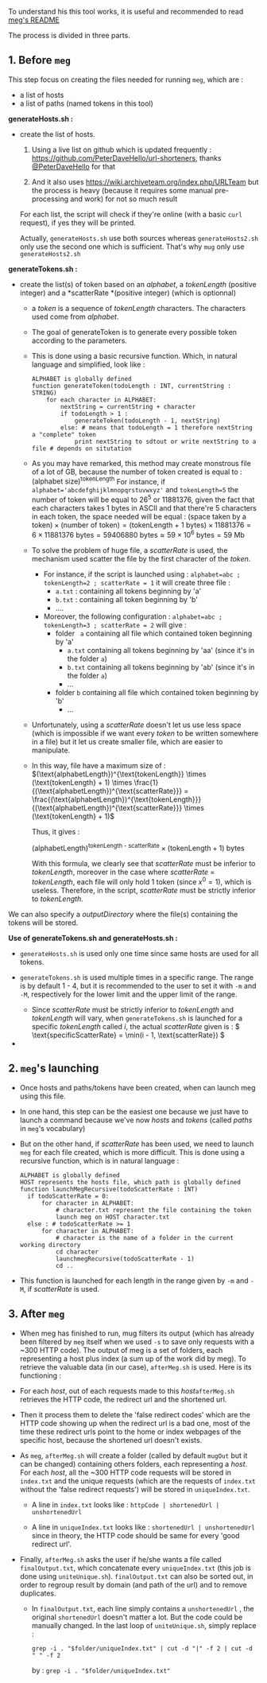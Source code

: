 To understand his this tool works, it is useful and recommended to read  [meg's README](https://github.com/tomnomnom/meg)

The process is divided in three parts. 

## 1. Before `meg`

This step focus on creating the files needed for running `meg`, which are : 
- a list of hosts
- a list of paths (named tokens in this tool)

**generateHosts.sh :**

- create the list of hosts. 

  1. Using a live list on github which is updated frequently : https://github.com/PeterDaveHello/url-shorteners, thanks [@PeterDaveHello](https://github.com/PeterDaveHello) for that

  2. And it also uses https://wiki.archiveteam.org/index.php/URLTeam but the process is heavy (because it requires some manual pre-processing and work) for not so much result

  For each list, the script will check if they're online (with a basic `curl` request), if yes they will be printed.

  Actually, `generateHosts.sh` use both sources whereas `generateHosts2.sh` only use the second one which is sufficient. That's why `mug` only use `generateHosts2.sh` 

**generateTokens.sh :**

- create the list(s) of token based on an *alphabet*, a *tokenLength* (positive integer) and a *scatterRate *(positive integer) (which is optionnal)

  - a *token* is a sequence of *tokenLength* characters. The characters used come from *alphabet*.

  - The goal of generateToken is to generate every possible token according to the parameters.

  - This is done using a basic recursive function. Which, in natural language and simplified, look like :

    ```natural
    ALPHABET is globally defined
    function generateToken(todoLength : INT, currentString : STRING)
    	for each character in ALPHABET:
    		nextString = currentString + character
    		if todoLength > 1 :
    			generateToken(todoLength - 1, nextString)
    		else: # means that todoLength = 1 therefore nextString a "complete" token
    			print nextString to sdtout or write nextString to a file # depends on situtation
    ```

  - As you may have remarked, this method may create monstrous file of a lot of GB, because the number of token created is equal to :
    $(\text{alphabet size})^{\text{tokenLength}}$
    For instance, if `alphabet='abcdefghijklmnopqrstuvwxyz'` and `tokenLength=5` the number of token will be equal to $26^5$ or $11881376$, given the fact that each characters takes 1 bytes in ASCII and that there're 5 characters in each token, the space needed will be equal :
    $(\text{space taken by a token}) \times (\text{number of token}) = (\text{tokenLength + 1 bytes}) \times 11881376 = 6 \times 11881376 \ \text{bytes} = 59 406 880 \ \text{bytes} \approx 59 \times 10^6 \ \text{bytes} = 59 \ \text{Mb}$

  - To solve the problem of huge file, a *scatterRate* is used, the mechanism used scatter the file by the first character of the *token*. 

    - For instance, if the script is launched using : `alphabet=abc ; tokenLength=2 ; scatterRate = 1` it will create three file :
      - `a.txt` : containing all tokens beginning by 'a'
      - `b.txt` : containing all token beginning by 'b'
      - ....
    - Moreover, the following configuration : `alphabet=abc ; tokenLength=3 ; scatterRate = 2` will give : 
      - folder ` a` containing all file which contained token beginning by 'a'
        - `a.txt` containing all tokens beginning by 'aa' (since it's in the folder `a`)
        - `b.txt` containing all tokens beginning by 'ab' (since it's in the folder `a`)
        - ...
      - folder `b` containing all file which contained token beginning by 'b'
        - ...

  - Unfortunately, using a *scatterRate* doesn't let us use less space (which is impossible if we want every *token* to be written somewhere in a file) but it let us create smaller file, which are easier to manipulate.

  - In this way, file have a maximum size of :
    $(\text{alphabetLength})^{\text{tokenLength}} \times (\text{tokenLength} + 1) \times \frac{1}{(\text{alphabetLength})^{\text{scatterRate}}} = \frac{(\text{alphabetLength})^{\text{tokenLength}}}{(\text{alphabetLength})^{\text{scatterRate}}} \times (\text{tokenLength} + 1)$

    Thus, it gives :

    $(\text{alphabetLength})^{\text{tokenLength - scatterRate}} \times (\text{tokenLength} + 1) \ \text{bytes}$

    With this formula, we clearly see that *scatterRate* must be inferior to *tokenLength*, moreover in the case where *scatterRate* = *tokenLength*, each file will only hold 1 token (since $x^0 = 1$), which is useless. Therefore, in the script, *scatterRate* must be strictly inferior to *tokenLength*.

We can also specify a *outputDirectory* where the file(s) containing the tokens will be stored.

**Use of generateTokens.sh and generateHosts.sh :** 

- `generateHosts.sh` is used only one time since same hosts are used for all tokens.

- `generateTokens.sh` is used multiple times in a specific range. The range is by default 1 - 4, but it is recommended to the user to set it with `-m` and `-M`, respectively for the lower limit and the upper limit of the range.

  - Since *scatterRate* must be strictly inferior to *tokenLength* and *tokenLength* will vary, when `generateTokens.sh` is launched for a specific *tokenLength* called *i*, the actual *scatterRate* given is :
    $
    \text{specificScatterRate} = \min(i - 1, \text{scatterRate})
    $

- 

## 2. `meg`'s launching

- Once hosts and paths/tokens have been created, when can launch meg using this file.

- In one hand, this step can be the easiest one because we just have to launch a command because we've now *hosts* and *tokens* (called *paths* in `meg`'s vocabulary)

- But on the other hand, if *scatterRate* has been used, we need to launch `meg` for each file created, which is more difficult. This is done using a recursive function, which is in natural language : 

  ```natural
  ALPHABET is globally defined
  HOST represents the hosts file, which path is globally defined
  function launchMegRecursive(todoScatterRate : INT)
  	if todoScatterRate = 0:
  		for character in ALPHABET:
  			# character.txt represent the file containing the token 
  			launch meg on HOST character.txt 
  	else : # todoScatterRate >= 1
  		for character in ALPHABET:
  			# character is the name of a folder in the current working directory
  			cd character 
  			launchmegRecursive(todoScatterRate - 1)
  			cd ..
  ```

- This function is launched for each length in the range given by `-m` and `-M`, if *scatterRate* is used.

## 3. After `meg`

- When meg has finished to run, mug filters its output (which has already been filtered by `meg` itself when we used `-s` to save only requests with a ~300 HTTP code). The output of meg is a set of folders, each representing a host plus index (a sum up of the work did by meg). To retrieve the valuable data (in our case), `afterMeg.sh` is used. Here is its functioning : 

- For each *host*, out of each requests made to this *host*`afterMeg.sh` retrieves the HTTP code, the redirect url and the shortened url.

- Then it process them to delete the 'false redirect codes' which are the HTTP code showing up when the redirect url is a bad one, most of the time these redirect urls point to the home or index webpages of the specific host, because the shortened url doesn't exists.

- As `meg`, `afterMeg.sh` will create a folder (called by default `mugOut` but it can be changed) containing others folders, each representing a *host*. For each *host*, all the ~300 HTTP code requests will be stored in `index.txt` and the unique requests (which are the requests of `index.txt` without the 'false redirect requests') will be stored in `uniqueIndex.txt`.

  - A line in `index.txt` looks like : `httpCode | shortenedUrl | unshortenedUrl`

  - A line in `uniqueIndex.txt` looks like : `shortenedUrl | unshortenedUrl` since in theory, the HTTP code should be same for every 'good redirect url'.

- Finally, `afterMeg.sh` asks the user if he/she wants a file called `finalOutput.txt`, which concatenate every `uniqueIndex.txt` (this job is done using `uniteUnique.sh`). `finalOutput.txt` can also be sorted out, in order to regroup result by domain (and path of the url) and to remove duplicates. 

  - In `finalOutput.txt`, each line simply contains a `unshortenedUrl` , the original `shortenedUrl` doesn't matter a lot. But the code could be manually changed. In the last loop of `uniteUnique.sh`, simply replace : 

    `grep -i . "$folder/uniqueIndex.txt" | cut -d "|" -f 2 | cut -d " " -f 2` 

    by : `grep -i . "$folder/uniqueIndex.txt"` 
